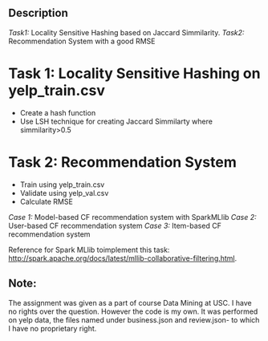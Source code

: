 ## Description

_Task1:_ Locality Sensitive Hashing based on Jaccard Simmilarity.
_Task2:_ Recommendation System with a good RMSE

# Task 1: Locality Sensitive Hashing on yelp_train.csv

- Create a hash function
- Use LSH technique for creating Jaccard Simmilarty where simmilarity>0.5

# Task 2: Recommendation System

- Train using yelp_train.csv
- Validate using yelp_val.csv
- Calculate RMSE

_Case 1:_ Model-based CF recommendation system with SparkMLlib
_Case 2:_ User-based CF recommendation system
_Case 3:_ Item-based CF recommendation system

Reference for Spark MLlib toimplement this task: http://spark.apache.org/docs/latest/mllib-collaborative-filtering.html.

## Note:

The assignment was given as a part of course Data Mining at USC. I have no rights over the question. However the code is my own. It was performed on yelp data, the files named under business.json and review.json- to which I have no proprietary right.

